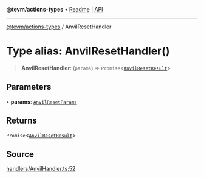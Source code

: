 **@tevm/actions-types** • [Readme](../README.md) \| [API](../globals.md)

***

[@tevm/actions-types](../README.md) / AnvilResetHandler

# Type alias: AnvilResetHandler()

> **AnvilResetHandler**: (`params`) => `Promise`\<[`AnvilResetResult`](AnvilResetResult.md)\>

## Parameters

• **params**: [`AnvilResetParams`](AnvilResetParams.md)

## Returns

`Promise`\<[`AnvilResetResult`](AnvilResetResult.md)\>

## Source

[handlers/AnvilHandler.ts:52](https://github.com/evmts/tevm-monorepo/blob/main/packages/actions-types/src/handlers/AnvilHandler.ts#L52)

